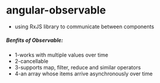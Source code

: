 # angular-observable
- using RxJS library to communicate between components
##### Benfits of Observable:
- 1-works with multiple values over time
- 2-cancellable
- 3-supports map, filter, reduce and similar operators
- 4-an array whose items arrive asynchronously over time
